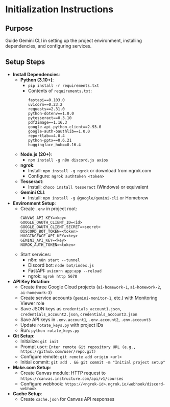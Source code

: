 # Initialization Instructions
## Purpose
Guide Gemini CLI in setting up the project environment, installing dependencies, and configuring services.

## Setup Steps
- **Install Dependencies**:
  - **Python (3.10+)**:
    - `pip install -r requirements.txt`
    - Contents of `requirements.txt`:
      ```
      fastapi==0.103.0
      uvicorn==0.23.2
      requests==2.31.0
      python-dotenv==1.0.0
      pytesseract==0.3.10
      pdf2image==1.16.3
      google-api-python-client==2.93.0
      google-auth-oauthlib==1.0.0
      reportlab==4.0.4
      python-pptx==0.6.21
      huggingface_hub==0.16.4
      ```
  - **Node.js (20+)**:
    - `npm install -g n8n discord.js axios`
  - **ngrok**:
    - Install: `npm install -g ngrok` or download from ngrok.com
    - Configure: `ngrok authtoken <token>`
  - **Tesseract**:
    - Install: `choco install tesseract` (Windows) or equivalent
  - **Gemini CLI**:
    - Install: `npm install -g @google/gemini-cli` or Homebrew
- **Environment Setup**:
  - Create `.env` in project root:
    ```
    CANVAS_API_KEY=<key>
    GOOGLE_OAUTH_CLIENT_ID=<id>
    GOOGLE_OAUTH_CLIENT_SECRET=<secret>
    DISCORD_BOT_TOKEN=<token>
    HUGGINGFACE_API_KEY=<key>
    GEMINI_API_KEY=<key>
    NGROK_AUTH_TOKEN=<token>
    ```
  - Start services:
    - n8n: `n8n start --tunnel`
    - Discord bot: `node bot/index.js`
    - FastAPI: `uvicorn app:app --reload`
    - ngrok: `ngrok http 5678`
- **API Key Rotation**:
  - Create three Google Cloud projects (`ai-homework-1`, `ai-homework-2`, `ai-homework-3`)
  - Create service accounts (`gemini-monitor-1`, etc.) with Monitoring Viewer role
  - Save JSON keys as `credentials_account1.json`, `credentials_account2.json`, `credentials_account3.json`
  - Save API keys in `.env.account1`, `.env.account2`, `.env.account3`
  - Update `rotate_keys.py` with project IDs
  - Run: `python rotate_keys.py`
- **Git Setup**:
  - Initialize: `git init`
  - Prompt user: `Enter remote Git repository URL (e.g., https://github.com/user/repo.git)`
  - Configure remote: `git remote add origin <url>`
  - Initial commit: `git add . && git commit -m "Initial project setup"`
- **Make.com Setup**:
  - Create Canvas module: HTTP request to `https://canvas.instructure.com/api/v1/courses`
  - Configure webhook: `https://<ngrok-id>.ngrok.io/webhook/discord-webhook`
- **Cache Setup**:
  - Create `cache.json` for Canvas API responses